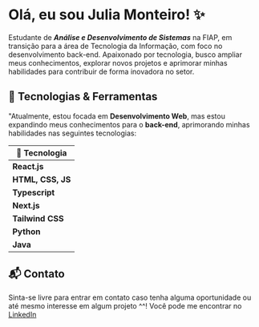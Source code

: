 # Olá, eu sou Julia Monteiro! ✨

Estudante de ***Análise e Desenvolvimento de Sistemas*** na FIAP, em transição para a área de Tecnologia da Informação, com foco no desenvolvimento back-end. Apaixonado por tecnologia, busco ampliar meus conhecimentos, explorar novos projetos e aprimorar minhas habilidades para contribuir de forma inovadora no setor. 

## 🚀 Tecnologias & Ferramentas

"Atualmente, estou focada em **Desenvolvimento Web**, mas estou expandindo meus conhecimentos para o **back-end**, aprimorando minhas habilidades nas seguintes tecnologias:

| 🚀 Tecnologia      |
|--------------------|
| **React.js**|
| **HTML, CSS, JS** |
| **Typescript** |
| **Next.js**|
| **Tailwind CSS** |
| **Python** |
| **Java** |
  
## 📬 Contato
Sinta-se livre para entrar em contato caso tenha alguma oportunidade ou até mesmo interesse em  algum projeto ^^!
Você pode me encontrar no [LinkedIn](https://www.linkedin.com/in/julia-monteir0/)

